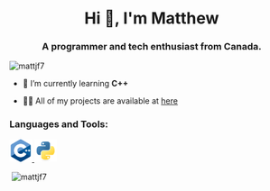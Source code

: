 <h1 align="center">Hi 👋, I'm Matthew</h1>
<h3 align="center">A programmer and tech enthusiast from Canada.</h3>

<p align="left"> <img src="https://komarev.com/ghpvc/?username=mattjf7&label=Profile%20views&color=0e75b6&style=plastic" alt="mattjf7" /> </p>

- 🌱 I’m currently learning **C++**

- 👨‍💻 All of my projects are available at [here](https://github.com/MattJF7?tab=repositories)

<h3 align="left">Languages and Tools:</h3>
<p align="left"> 
  <a href="https://www.w3schools.com/cpp/" target="_blank" rel="noreferrer"> 
    <img src="https://raw.githubusercontent.com/devicons/devicon/master/icons/cplusplus/cplusplus-original.svg" alt="cplusplus" width="40" height="40"/> 
  </a> 
  <a href="https://www.python.org" target="_blank" rel="noreferrer"> 
    <img src="https://raw.githubusercontent.com/devicons/devicon/master/icons/python/python-original.svg" alt="python" width="40" height="40"/> 
  </a> 
</p>

<p>&nbsp;<img align="center" src="https://github-readme-stats.vercel.app/api?username=mattjf7&show_icons=true&theme=dark&locale=en" alt="mattjf7" /></p>
